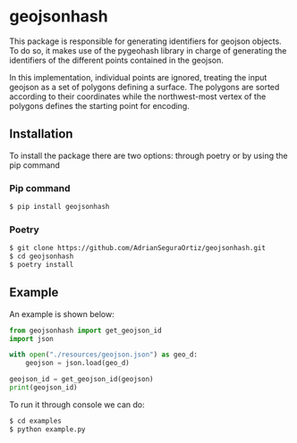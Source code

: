 # geojsonhash

This package is responsible for generating identifiers for geojson objects. To do so, it makes use of the pygeohash library in charge of generating the identifiers of the different points contained in the geojson.

In this implementation, individual points are ignored, treating the input geojson as a set of polygons defining a surface. The polygons are sorted according to their coordinates while the northwest-most vertex of the polygons defines the starting point for encoding. 

## Installation

To install the package there are two options: through poetry or by using the pip command

### Pip command

```bash
$ pip install geojsonhash
```

### Poetry

```bash
$ git clone https://github.com/AdrianSeguraOrtiz/geojsonhash.git
$ cd geojsonhash
$ poetry install
```

## Example

An example is shown below:

```python
from geojsonhash import get_geojson_id
import json

with open("./resources/geojson.json") as geo_d:
    geojson = json.load(geo_d)

geojson_id = get_geojson_id(geojson)
print(geojson_id)
```

To run it through console we can do:

```bash
$ cd examples
$ python example.py
```